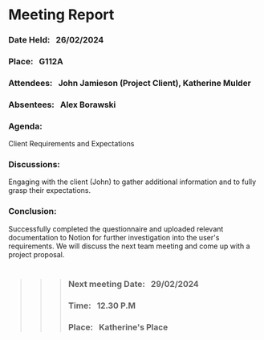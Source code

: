# Meeting Report

### Date Held: &nbsp; <font size = "3">26/02/2024</font>
### Place: &nbsp; <font size = "3">G112A</font>
### Attendees: &nbsp; <font size = "3">John Jamieson (Project Client), Katherine Mulder</font>
### Absentees: &nbsp; <font size = "3">Alex Borawski</font>
### Agenda: 
Client Requirements and Expectations

### Discussions: 
Engaging with the client (John) to gather additional information and to fully grasp their expectations.

### Conclusion: &nbsp; 
Successfully completed the questionnaire and uploaded relevant documentation to Notion for further investigation into the user's requirements. 
We will discuss the next team meeting and come up with a project proposal.
<br>
<br>

>>>### Next meeting Date: 	 &nbsp; <font size = "3">29/02/2024 </font>
>>>### Time: &nbsp; <font size = "3">12.30 P.M </font>				
>>>### Place:  &nbsp; <font size = "3">Katherine's Place</font>
